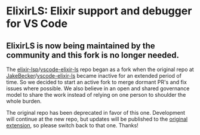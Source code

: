 # ElixirLS: Elixir support and debugger for VS Code

## ElixirLS is now being maintained by the community and this fork is no longer needed.

The [elixir-lsp](https://github.com/elixir-lsp)/[vscode-elixir-ls](https://github.com/elixir-lsp/vscode-elixir-ls) repo began as a fork when the original repo at [JakeBecker](https://github.com/JakeBecker)/[vscode-elixir-ls](https://github.com/JakeBecker/vscode-elixir-ls) became inactive for an extended period of time. So we decided to start an active fork to merge dormant PR's and fix issues where possible. We also believe in an open and shared governance model to share the work instead of relying on one person to shoulder the whole burden.

The original repo has been deprecated in favor of this one. Development will continue at the new repo, but updates will be published to the [original extension](https://marketplace.visualstudio.com/items?itemName=JakeBecker.elixir-ls), so please switch back to that one. Thanks!
